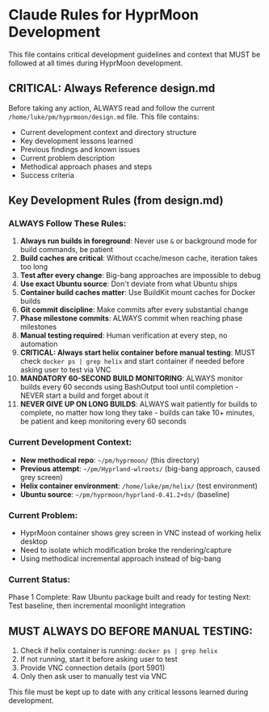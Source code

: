 # Claude Rules for HyprMoon Development

This file contains critical development guidelines and context that MUST be followed at all times during HyprMoon development.

## CRITICAL: Always Reference design.md

Before taking any action, ALWAYS read and follow the current `/home/luke/pm/hyprmoon/design.md` file. This file contains:
- Current development context and directory structure
- Key development lessons learned
- Previous findings and known issues
- Current problem description
- Methodical approach phases and steps
- Success criteria

## Key Development Rules (from design.md)

### ALWAYS Follow These Rules:
1. **Always run builds in foreground**: Never use `&` or background mode for build commands, be patient
2. **Build caches are critical**: Without ccache/meson cache, iteration takes too long
3. **Test after every change**: Big-bang approaches are impossible to debug
4. **Use exact Ubuntu source**: Don't deviate from what Ubuntu ships
5. **Container build caches matter**: Use BuildKit mount caches for Docker builds
6. **Git commit discipline**: Make commits after every substantial change
7. **Phase milestone commits**: ALWAYS commit when reaching phase milestones
8. **Manual testing required**: Human verification at every step, no automation
9. **CRITICAL: Always start helix container before manual testing**: MUST check `docker ps | grep helix` and start container if needed before asking user to test via VNC
10. **MANDATORY 60-SECOND BUILD MONITORING**: ALWAYS monitor builds every 60 seconds using BashOutput tool until completion - NEVER start a build and forget about it
11. **NEVER GIVE UP ON LONG BUILDS**: ALWAYS wait patiently for builds to complete, no matter how long they take - builds can take 10+ minutes, be patient and keep monitoring every 60 seconds

### Current Development Context:
- **New methodical repo**: `~/pm/hyprmoon/` (this directory)
- **Previous attempt**: `~/pm/Hyprland-wlroots/` (big-bang approach, caused grey screen)
- **Helix container environment**: `/home/luke/pm/helix/` (test environment)
- **Ubuntu source**: `~/pm/hyprmoon/hyprland-0.41.2+ds/` (baseline)

### Current Problem:
- HyprMoon container shows grey screen in VNC instead of working helix desktop
- Need to isolate which modification broke the rendering/capture
- Using methodical incremental approach instead of big-bang

### Current Status:
Phase 1 Complete: Raw Ubuntu package built and ready for testing
Next: Test baseline, then incremental moonlight integration

## MUST ALWAYS DO BEFORE MANUAL TESTING:
1. Check if helix container is running: `docker ps | grep helix`
2. If not running, start it before asking user to test
3. Provide VNC connection details (port 5901)
4. Only then ask user to manually test via VNC

This file must be kept up to date with any critical lessons learned during development.
